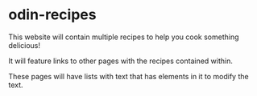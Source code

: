 # odin-recipes

This website will contain multiple recipes to help you cook something delicious!

It will feature links to other pages with the recipes contained within.

These pages will have lists with text that has elements in it to modify the text.
